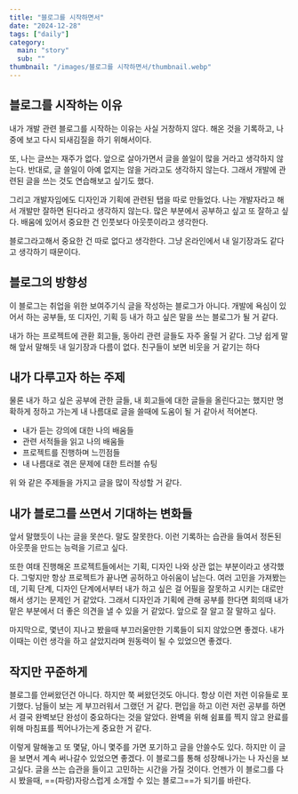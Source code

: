 ```yaml
---
title: "블로그를 시작하면서"
date: "2024-12-28"
tags: ["daily"]
category:
  main: "story"
  sub: ""
thumbnail: "/images/블로그를 시작하면서/thumbnail.webp"
---
```


## 블로그를 시작하는 이유

내가 개발 관련 블로그를 시작하는 이유는 사실 거창하지 않다. 해온 것을 기록하고, 나중에 보고 다시 되새김질을 하기 위해서이다.

또, 나는 글쓰는 재주가 없다. 앞으로 살아가면서 글을 쓸일이 많을 거라고 생각하지 않는다. 반대로, 글 쓸일이 아예 없지는 않을 거라고도 생각하지 않는다. 그래서 개발에 관련된 글을 쓰는 것도 연습해보고 싶기도 했다.

그리고 개발자임에도 디자인과 기획에 관련된 탭을 따로 만들었다. 나는 개발자라고 해서 개발만 잘하면 된다라고 생각하지 않는다. 많은 부분에서 공부하고 싶고 또 잘하고 싶다. 배움에 있어서 중요한 건 인풋보다 아웃풋이라고 생각한다.

블로그라고해서 중요한 건 따로 없다고 생각한다. 그냥 온라인에서 내 일기장과도 같다고 생각하기 때문이다.

## 블로그의 방향성

이 블로그는 취업을 위한 보여주기식 글을 작성하는 블로그가 아니다. 개발에 욕심이 있어서 하는 공부들, 또 디자인, 기획 등 내가 하고 싶은 말을 쓰는 블로그가 될 거 같다.

내가 하는 프로젝트에 관환 회고들, 동아리 관련 글들도 자주 올릴 거 같다. 그냥 쉽게 말해 앞서 말해듯 내 일기장과 다름이 없다. 친구들이 보면 비웃을 거 같기는 하다

## 내가 다루고자 하는 주제

물론 내가 하고 싶은 공부에 관한 글들, 내 회고들에 대한 글들을 올린다고는 했지만 명확하게 정하고 가는게 내 나름대로 글을 쓸때에 도움이 될 거 같아서 적어본다.

- 내가 듣는 강의에 대한 나의 배움들
- 관련 서적들을 읽고 나의 배움들
- 프로젝트를 진행하며 느낀점들
- 내 나름대로 겪은 문제에 대한 트러블 슈팅

위 와 같은 주제들을 가지고 글을 많이 작성할 거 같다.

## 내가 블로그를 쓰면서 기대하는 변화들

앞서 말했듯이 나는 글을 못쓴다. 말도 잘못한다. 이런 기록하는 습관을 들여서 정돈된 아웃풋을 만드는 능력을 기르고 싶다.

또한 여태 진행해온 프로젝트들에서는 기획, 디자인 나와 상관 없는 부분이라고 생각했다. 그렇지만 항상 프로젝트가 끝나면 공허하고 아쉬움이 남는다. 여러 고민을 가져봤는데, 기획 단계, 디자인 단계에서부터 내가 하고 싶은 걸 어필을 잘못하고 시키는 대로만 해서 생기는 문제인 거 같았다. 그래서 디자인과 기획에 관해 공부를 한다면 회의때 내가 맡은 부분에서 더 좋은 의견을 낼 수 있을 거 같았다. 앞으로 잘 알고 잘 말하고 싶다.

마지막으로, 몇년이 지나고 봤을때 부끄러울만한 기록들이 되지 않았으면 좋겠다. 내가 이때는 이런 생각을 하고 살았지라며 원동력이 될 수 있었으면 좋겠다.

## 작지만 꾸준하게

블로그를 안써왔던건 아니다. 하지만 쭉 써왔던것도 아니다. 항상 이런 저런 이유들로 포기했다. 남들이 보는 게 부끄러워서 그랬던 거 같다. 편입을 하고 이런 저런 공부를 하면서 결국 완벽보단 완성이 중요하다는 것을 알았다. 완벽을 위해 쉼표를 찍지 않고 완료를 위해 마침표를 찍어나가는게 중요한 거 같다.

이렇게 말해놓고 또 몇달, 아니 몇주를 가면 포기하고 글을 안쓸수도 있다. 하지만 이 글을 보면서 계속 써나갈수 있었으면 좋겠다. 이 블로그를 통해 성장해나가는 나 자신을 보고싶다. 글을 쓰는 습관을 들이고 고민하는 시간을 가질 것이다. 언젠가 이 블로그를 다시 봤을때, ==(파랑)자랑스럽게 소개할 수 있는 블로그==가 되기를 바란다.

